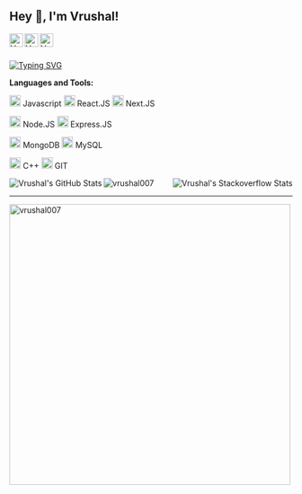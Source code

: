 <h2 title="hehehe"> Hey 👋, I'm Vrushal!</h2>

<a href="https://www.linkedin.com/in/vrushalpatel/">
  <img align="left" alt="Vrushal's LinkedIn" width="24px" src="https://img.icons8.com/nolan/96/linkedin.png" />
</a>
<a href="https://www.instagram.com/vrushal_007/">
  <img align="left" alt="Vrushal's Instagram" width="24px" src="https://img.icons8.com/nolan/96/instagram-new.png" />
</a>
<a href="https://twitter.com/vrushal007">
  <img align="left" alt="Vrushal's Twitter" width="24px" src="https://img.icons8.com/nolan/96/twitter.png" />
</a>

<br />
<br />
<!--  <p align="left"> <img src="https://komarev.com/ghpvc/?username=jaipatel248&label=Profile%20views&color=0e75b6&style=flat" alt="jaipatel248" /> </p> -->


[![Typing SVG](https://readme-typing-svg.herokuapp.com/?lines=I+am+full+stack+developer)](https://git.io/typing-svg)

<!-- **About Me!**


- 👨🏽‍💻 I’m currently a ISE Undergrad student at RNS Institute of Technology, Bangalore
- 🌱 I’m currently exploring Blockchain with a big interest in Smart Contracts. 
- 💬 Ask me about anything, I love to answer!
- 📫 Email me at [phoenix2810@protonmail.com](mailto:phoenix2810@protonmail.com). -->



**Languages and Tools:**  


<code><img height="20" src="https://img.icons8.com/nolan/96/javascript.png"></code> Javascript
<code><img height="20" src="https://img.icons8.com/nolan/96/react-native.png"></code> React.JS
<code><img height="20" src="https://img.icons8.com/nolan/96/nextjs.png"></code> Next.JS

<code><img height="20" src="https://img.icons8.com/nolan/96/node-js.png"></code> Node.JS
<code><img height="20" src="https://img.icons8.com/nolan/96/express-js.png"></code> Express.JS

<code><img height="20" src="https://img.icons8.com/nolan/96/mongo-db.png"></code> MongoDB
<code><img height="20" src="https://img.icons8.com/nolan/96/sql.png"></code> MySQL

<code><img height="20" src="https://img.icons8.com/nolan/96/c-plus-plus.png"></code> C++
<code><img height="20" src="https://img.icons8.com/nolan/96/git.png"></code> GIT



<div align="center" >
  <img align="left" src="https://github-readme-stats.vercel.app/api?username=vrushal007&show_icons=true&hide_border=true&count_private=true&theme=shades-of-purple&icon_color=fad000" alt="Vrushal's GitHub Stats">
  <img align="right" src="https://github-readme-stackoverflow.vercel.app/?userID=17993017&theme=dark" alt="Vrushal's Stackoverflow Stats">
 </div>
 

<img align="center" src="https://github-readme-streak-stats.herokuapp.com/?user=vrushal007&count_private=true&theme=radical" alt="vrushal007" />


-----


<img align="center" width=500 src="https://github-readme-stats.vercel.app/api/top-langs/?username=vrushal007&count_private=true&theme=radical" alt="vrushal007" />
